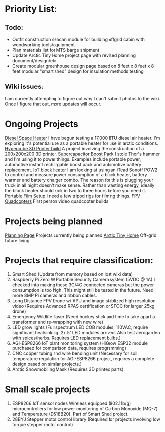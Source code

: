 <!-- TITLE: Home -->
<!-- SUBTITLE: Project Listing -->


# Priority List:
## Todo:
- Outfit construction seacan module for building offgrid cabin with woodworking tools/equipment
- Plan materials list for MTS barge shipment
- Update Arctic Tiny Home project page with revised planning document/design/etc
- Create modular greenhouse design page based on 8 feet x 8 feet x 8 feet modular "smart shed" design for insulation methods testing
## Wiki issues:
I am currently attempting to figure out why I can't submit photos to the wiki. Once I figure that out, more updates will occur.
# Ongoing Projects
[Diesel Space Heater](http://wiki.arctichominid.ca/diesel-space-heater)
   I have begun testing a 17,000 BTU diesel air heater. I'm exploring it's potential use as a portable heater for use in arctic conditions.
[Hypercube 3D Printer build](http://wiki.arctichominid.ca/hypercube)
   A project involving the construction of a 200x200x200 3D printer.
[Supercapacitor Boost Pack](http://wiki.arctichominid.ca/supercapacitor-boost-pack)
   I stole Thor's hammer and I'm using it to power things. Examples include portable power, automotive instant rechargable boost pack and automotive battery replacement.
[IoT block heater](http://wiki.arctichominid.ca/io-t-block-heater)
   I am looking at using an iTead Sonoff POW2 to control and measure power consumption of a block heater, battery warmer and battery charger combo. The reason for this is plugging your truck in all night doesn't make sense. Rather than wasting energy, ideally the block heater should kick in two to three hours before you need it.
[Portable Film Setup](http://wiki.arctichominid.ca/portable-film-setup)
   I need a few tripod rigs for filming things.
[FPV Quadcopters](http://wiki.arctichominid.ca/fpv-quadcopters)
   First person video quadcopter builds
# Projects being planned
[Planning Page](http://wiki.arctichominid.ca/planning)
   Projects currently being planned
[Arctic Tiny Home](http://wiki.arctichominid.ca/tinyhome)
   Off-grid future living	 
# Projects that require classification:
1. Smart Shed (Update from memory based on lost wiki data)
2. Raspberry Pi Zero W Portable Security Camera system (5VDC @ 1A)
    I checked into making these 3G/4G connected cameras but the power consumption is too high. This might still be tested in the future. Need more 8MP Pi cameras and ribbon cables.
3. Long Distance FPV Drone w/ APU and image stablized high resolution video (Requires Advanced RPAS certification or SFOC for larger 25kg drone)
4. Emergency Wildlife Taser (Need hockey stick and time to take apart a transformer and re-wrapping with new wire)
5. LED grow lights (Full spectrum LED COB modules, 110VAC, require significant heatsinking. 2x 5' LED modules arrived. Also test aerogarden with spices/herbs. Requires LED replacement bulbs.)
6. AGI-ESP8266 IoT plant monitoring system (HiGrow ESP32 module purchased for comparison data, requires programming)
7. CNC copper tubing and wire bending unit (Necessary for soil temperature regulation for AGI-ESP8266 project, requires a complete design based on similar projects.)
8. Arctic Snowmobiling Mask (Requires 3D printed parts)
# Small scale projects
1. ESP8266 IoT sensor nodes
    Wireless equipped (802.11b/g) microcontrollers for low power monitoring of Carbon Monoxide (MQ-7) and Temperature (DS18B20). Part of Smart Shed project.
2. 28BYJ Stepper motor control library (Required for projects involving low torque stepper motor control)